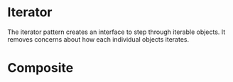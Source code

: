 # Iterator
The iterator pattern creates an interface to step through iterable objects. It removes concerns about how each individual objects iterates.

# Composite